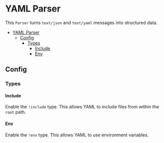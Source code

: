 # YAML Parser

This `Parser` turns `text/json` and `text/yaml` messages into structured data.

- [YAML Parser](#yaml-parser)
  - [Config](#config)
    - [Types](#types)
      - [Include](#include)
      - [Env](#env)

## Config

### Types

#### Include

Enable the `!include` type. This allows YAML to include files from within the `root` path.

#### Env

Enable the `!env` type. This allows YAML to use environment variables.